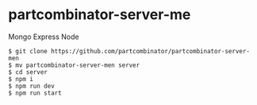 # partcombinator-server-me
Mongo Express Node

```
$ git clone https://github.com/partcombinator/partcombinator-server-men
$ mv partcombinator-server-men server
$ cd server
$ npm i
$ npm run dev
$ npm run start
```
